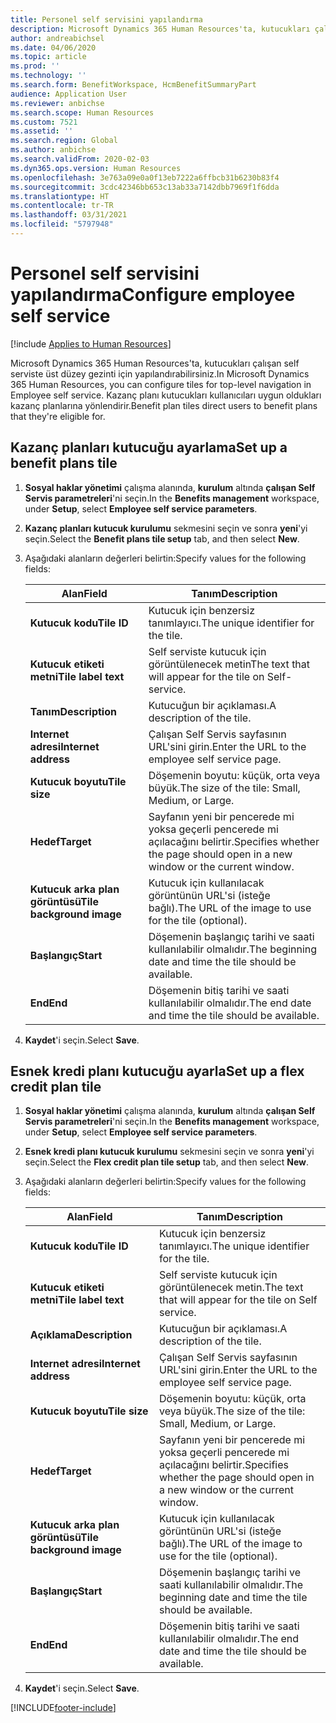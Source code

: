 ```yaml
---
title: Personel self servisini yapılandırma
description: Microsoft Dynamics 365 Human Resources'ta, kutucukları çalışan self serviste üst düzey gezinti için yapılandırabilirsiniz.
author: andreabichsel
ms.date: 04/06/2020
ms.topic: article
ms.prod: ''
ms.technology: ''
ms.search.form: BenefitWorkspace, HcmBenefitSummaryPart
audience: Application User
ms.reviewer: anbichse
ms.search.scope: Human Resources
ms.custom: 7521
ms.assetid: ''
ms.search.region: Global
ms.author: anbichse
ms.search.validFrom: 2020-02-03
ms.dyn365.ops.version: Human Resources
ms.openlocfilehash: 3e763a09e0a0f13eb7222a6ffbcb31b6230b83f4
ms.sourcegitcommit: 3cdc42346bb653c13ab33a7142dbb7969f1f6dda
ms.translationtype: HT
ms.contentlocale: tr-TR
ms.lasthandoff: 03/31/2021
ms.locfileid: "5797948"
---
```

# <a name="configure-employee-self-service"></a><span data-ttu-id="88f61-103">Personel self servisini yapılandırma</span><span class="sxs-lookup"><span data-stu-id="88f61-103">Configure employee self service</span></span>

[!include [Applies to Human Resources](../includes/applies-to-hr.md)]

<span data-ttu-id="88f61-104">Microsoft Dynamics 365 Human Resources'ta, kutucukları çalışan self serviste üst düzey gezinti için yapılandırabilirsiniz.</span><span class="sxs-lookup"><span data-stu-id="88f61-104">In Microsoft Dynamics 365 Human Resources, you can configure tiles for top-level navigation in Employee self service.</span></span> <span data-ttu-id="88f61-105">Kazanç planı kutucukları kullanıcıları uygun oldukları kazanç planlarına yönlendirir.</span><span class="sxs-lookup"><span data-stu-id="88f61-105">Benefit plan tiles direct users to benefit plans that they're eligible for.</span></span>

## <a name="set-up-a-benefit-plans-tile"></a><span data-ttu-id="88f61-106">Kazanç planları kutucuğu ayarlama</span><span class="sxs-lookup"><span data-stu-id="88f61-106">Set up a benefit plans tile</span></span>

1. <span data-ttu-id="88f61-107">**Sosyal haklar yönetimi** çalışma alanında, **kurulum** altında **çalışan Self Servis parametreleri**'ni seçin.</span><span class="sxs-lookup"><span data-stu-id="88f61-107">In the **Benefits management** workspace, under **Setup**, select **Employee self service parameters**.</span></span>

2. <span data-ttu-id="88f61-108">**Kazanç planları kutucuk kurulumu** sekmesini seçin ve sonra **yeni**'yi seçin.</span><span class="sxs-lookup"><span data-stu-id="88f61-108">Select the **Benefit plans tile setup** tab, and then select **New**.</span></span>

3. <span data-ttu-id="88f61-109">Aşağıdaki alanların değerleri belirtin:</span><span class="sxs-lookup"><span data-stu-id="88f61-109">Specify values for the following fields:</span></span>

   | <span data-ttu-id="88f61-110">Alan</span><span class="sxs-lookup"><span data-stu-id="88f61-110">Field</span></span> | <span data-ttu-id="88f61-111">Tanım</span><span class="sxs-lookup"><span data-stu-id="88f61-111">Description</span></span> |
   | --- | --- |
   | <span data-ttu-id="88f61-112">**Kutucuk kodu**</span><span class="sxs-lookup"><span data-stu-id="88f61-112">**Tile ID**</span></span> | <span data-ttu-id="88f61-113">Kutucuk için benzersiz tanımlayıcı.</span><span class="sxs-lookup"><span data-stu-id="88f61-113">The unique identifier for the tile.</span></span> |
   | <span data-ttu-id="88f61-114">**Kutucuk etiketi metni**</span><span class="sxs-lookup"><span data-stu-id="88f61-114">**Tile label text**</span></span> | <span data-ttu-id="88f61-115">Self serviste kutucuk için görüntülenecek metin</span><span class="sxs-lookup"><span data-stu-id="88f61-115">The text that will appear for the tile on Self-service.</span></span> |
   | <span data-ttu-id="88f61-116">**Tanım**</span><span class="sxs-lookup"><span data-stu-id="88f61-116">**Description**</span></span> | <span data-ttu-id="88f61-117">Kutucuğun bir açıklaması.</span><span class="sxs-lookup"><span data-stu-id="88f61-117">A description of the tile.</span></span> |
   | <span data-ttu-id="88f61-118">**Internet adresi**</span><span class="sxs-lookup"><span data-stu-id="88f61-118">**Internet address**</span></span> | <span data-ttu-id="88f61-119">Çalışan Self Servis sayfasının URL'sini girin.</span><span class="sxs-lookup"><span data-stu-id="88f61-119">Enter the URL to the employee self service page.</span></span> |
   | <span data-ttu-id="88f61-120">**Kutucuk boyutu**</span><span class="sxs-lookup"><span data-stu-id="88f61-120">**Tile size**</span></span> | <span data-ttu-id="88f61-121">Döşemenin boyutu: küçük, orta veya büyük.</span><span class="sxs-lookup"><span data-stu-id="88f61-121">The size of the tile: Small, Medium, or Large.</span></span> |
   | <span data-ttu-id="88f61-122">**Hedef**</span><span class="sxs-lookup"><span data-stu-id="88f61-122">**Target**</span></span> | <span data-ttu-id="88f61-123">Sayfanın yeni bir pencerede mi yoksa geçerli pencerede mi açılacağını belirtir.</span><span class="sxs-lookup"><span data-stu-id="88f61-123">Specifies whether the page should open in a new window or the current window.</span></span> |
   | <span data-ttu-id="88f61-124">**Kutucuk arka plan görüntüsü**</span><span class="sxs-lookup"><span data-stu-id="88f61-124">**Tile background image**</span></span> | <span data-ttu-id="88f61-125">Kutucuk için kullanılacak görüntünün URL'si (isteğe bağlı).</span><span class="sxs-lookup"><span data-stu-id="88f61-125">The URL of the image to use for the tile (optional).</span></span> |
   | <span data-ttu-id="88f61-126">**Başlangıç**</span><span class="sxs-lookup"><span data-stu-id="88f61-126">**Start**</span></span> | <span data-ttu-id="88f61-127">Döşemenin başlangıç tarihi ve saati kullanılabilir olmalıdır.</span><span class="sxs-lookup"><span data-stu-id="88f61-127">The beginning date and time the tile should be available.</span></span> |
   | <span data-ttu-id="88f61-128">**End**</span><span class="sxs-lookup"><span data-stu-id="88f61-128">**End**</span></span> | <span data-ttu-id="88f61-129">Döşemenin bitiş tarihi ve saati kullanılabilir olmalıdır.</span><span class="sxs-lookup"><span data-stu-id="88f61-129">The end date and time the tile should be available.</span></span> |

4. <span data-ttu-id="88f61-130">**Kaydet**'i seçin.</span><span class="sxs-lookup"><span data-stu-id="88f61-130">Select **Save**.</span></span>

## <a name="set-up-a-flex-credit-plan-tile"></a><span data-ttu-id="88f61-131">Esnek kredi planı kutucuğu ayarla</span><span class="sxs-lookup"><span data-stu-id="88f61-131">Set up a flex credit plan tile</span></span>

1. <span data-ttu-id="88f61-132">**Sosyal haklar yönetimi** çalışma alanında, **kurulum** altında **çalışan Self Servis parametreleri**'ni seçin.</span><span class="sxs-lookup"><span data-stu-id="88f61-132">In the **Benefits management** workspace, under **Setup**, select **Employee self service parameters**.</span></span>

2. <span data-ttu-id="88f61-133">**Esnek kredi planı kutucuk kurulumu** sekmesini seçin ve sonra **yeni**'yi seçin.</span><span class="sxs-lookup"><span data-stu-id="88f61-133">Select the **Flex credit plan tile setup** tab, and then select **New**.</span></span>

3. <span data-ttu-id="88f61-134">Aşağıdaki alanların değerleri belirtin:</span><span class="sxs-lookup"><span data-stu-id="88f61-134">Specify values for the following fields:</span></span>

   | <span data-ttu-id="88f61-135">Alan</span><span class="sxs-lookup"><span data-stu-id="88f61-135">Field</span></span> | <span data-ttu-id="88f61-136">Tanım</span><span class="sxs-lookup"><span data-stu-id="88f61-136">Description</span></span> |
   | --- | --- |
   | <span data-ttu-id="88f61-137">**Kutucuk kodu**</span><span class="sxs-lookup"><span data-stu-id="88f61-137">**Tile ID**</span></span> | <span data-ttu-id="88f61-138">Kutucuk için benzersiz tanımlayıcı.</span><span class="sxs-lookup"><span data-stu-id="88f61-138">The unique identifier for the tile.</span></span> |
   | <span data-ttu-id="88f61-139">**Kutucuk etiketi metni**</span><span class="sxs-lookup"><span data-stu-id="88f61-139">**Tile label text**</span></span> | <span data-ttu-id="88f61-140">Self serviste kutucuk için görüntülenecek metin.</span><span class="sxs-lookup"><span data-stu-id="88f61-140">The text that will appear for the tile on Self service.</span></span> |
   | <span data-ttu-id="88f61-141">**Açıklama**</span><span class="sxs-lookup"><span data-stu-id="88f61-141">**Description**</span></span> | <span data-ttu-id="88f61-142">Kutucuğun bir açıklaması.</span><span class="sxs-lookup"><span data-stu-id="88f61-142">A description of the tile.</span></span> |
   | <span data-ttu-id="88f61-143">**Internet adresi**</span><span class="sxs-lookup"><span data-stu-id="88f61-143">**Internet address**</span></span> | <span data-ttu-id="88f61-144">Çalışan Self Servis sayfasının URL'sini girin.</span><span class="sxs-lookup"><span data-stu-id="88f61-144">Enter the URL to the employee self service page.</span></span> |
   | <span data-ttu-id="88f61-145">**Kutucuk boyutu**</span><span class="sxs-lookup"><span data-stu-id="88f61-145">**Tile size**</span></span> | <span data-ttu-id="88f61-146">Döşemenin boyutu: küçük, orta veya büyük.</span><span class="sxs-lookup"><span data-stu-id="88f61-146">The size of the tile: Small, Medium, or Large.</span></span> |
   | <span data-ttu-id="88f61-147">**Hedef**</span><span class="sxs-lookup"><span data-stu-id="88f61-147">**Target**</span></span> | <span data-ttu-id="88f61-148">Sayfanın yeni bir pencerede mi yoksa geçerli pencerede mi açılacağını belirtir.</span><span class="sxs-lookup"><span data-stu-id="88f61-148">Specifies whether the page should open in a new window or the current window.</span></span> |
   | <span data-ttu-id="88f61-149">**Kutucuk arka plan görüntüsü**</span><span class="sxs-lookup"><span data-stu-id="88f61-149">**Tile background image**</span></span> | <span data-ttu-id="88f61-150">Kutucuk için kullanılacak görüntünün URL'si (isteğe bağlı).</span><span class="sxs-lookup"><span data-stu-id="88f61-150">The URL of the image to use for the tile (optional).</span></span> |
   | <span data-ttu-id="88f61-151">**Başlangıç**</span><span class="sxs-lookup"><span data-stu-id="88f61-151">**Start**</span></span> | <span data-ttu-id="88f61-152">Döşemenin başlangıç tarihi ve saati kullanılabilir olmalıdır.</span><span class="sxs-lookup"><span data-stu-id="88f61-152">The beginning date and time the tile should be available.</span></span> |
   | <span data-ttu-id="88f61-153">**End**</span><span class="sxs-lookup"><span data-stu-id="88f61-153">**End**</span></span> | <span data-ttu-id="88f61-154">Döşemenin bitiş tarihi ve saati kullanılabilir olmalıdır.</span><span class="sxs-lookup"><span data-stu-id="88f61-154">The end date and time the tile should be available.</span></span> |

4. <span data-ttu-id="88f61-155">**Kaydet**'i seçin.</span><span class="sxs-lookup"><span data-stu-id="88f61-155">Select **Save**.</span></span>


[!INCLUDE[footer-include](../includes/footer-banner.md)]